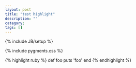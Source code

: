 ```yaml
---
layout: post
title: "test highlight"
description: ""
category: 
tags: []
---
```


{% include JB/setup %}

{% include pygments.css %}
<!-- <link rel="stylesheet" href="assets/themes/bootstrap-3/css/pygments.css"> -->

{% highlight ruby %}
def foo
  puts 'foo'
end
{% endhighlight %}

